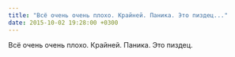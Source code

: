 ```yaml
---
title: "Всё очень очень плохо. Крайней. Паника. Это пиздец..."
date: 2015-10-02 19:28:00 +0300
---
```


Всё очень очень плохо. Крайней. Паника. Это пиздец.

